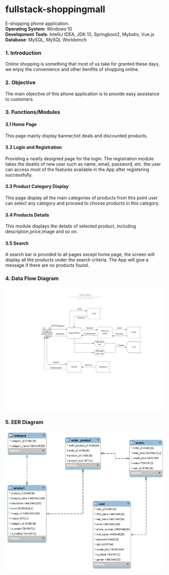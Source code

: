 # fullstack-shoppingmall
E-shopping phone application.    
**Operating** **System**: Windows 10   
**Development** **Tools**: IntelliJ IDEA, JDK 13, Springboot2, Mybatis, Vue.js   
**Database**: MySQL, MySQL Workbench   
### 1. Introduction
Online shopping is something that most of us take for granted these days, we enjoy the convenience and other benifits of shopping online.
### 2. Objective
The main objective of this phone application is to provide easy assistance to customers.
### 3. Functions/Modules
#### 3.1 Home Page
This page mainly display banner,hot deals and discounted products. 
#### 3.2 Login and Registration
Providing a neatly designed page for the login. The registration module takes the deatils of new user such as name, email, password, etc. the user can access most of the features available in the App after registering successfully.
#### 3.3 Product Category Display
This page display all the main categories of products from this point user can select any category and proceed to choose products in this category.
#### 3.4 Products Details
This module displays the details of selected product, including description,price,image and so on.
#### 3.5 Search
A search bar is provided to all pages except home page, the screen will display all the products under the search criteria. The App will give a message if there are no products found.
### 4. Data Flow Diagram
![image](./src/main/resources/static/images/readme_images/dataflow.png)
### 5. EER Diagram
![image](src/main/resources/static/images/readme_images/erd.png)




